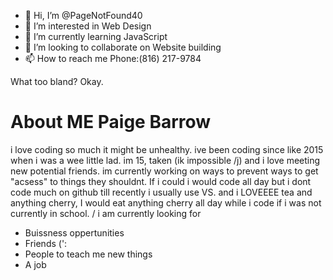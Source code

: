 - 👋 Hi, I’m @PageNotFound40
- 👀 I’m interested in Web Design 
- 🌱 I’m currently learning JavaScript
- 💞️ I’m looking to collaborate on Website building
- 📫 How to reach me Phone:(816) 217-9784

<!---
PageNotFound40/PageNotFound40 is a ✨ special ✨ repository because its `README.md` (this file) appears on your GitHub profile.
You can click the Preview link to take a look at your changes.
--->
What too bland? Okay.
# About ME Paige Barrow
i love coding so much it might be unhealthy. ive been coding since like 2015 when i was a wee little lad. im 15, taken (ik impossible /j) and i love meeting new potential friends. im currently working on ways to prevent ways to get "acsess" to things they shouldnt. If i could i would code all day but i dont code much on github till recently i usually use VS. and i LOVEEEE tea and anything cherry, I would eat anything cherry all day while i code if i was not currently in school. 
/ i am currently looking for

- Buissness oppertunities 
- Friends (':
- People to teach me new things
- A job
